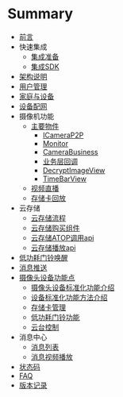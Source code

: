 # Summary

* [前言](README.md)
* 快速集成
	* [集成准备](./resource/Preparation.md)
	* [集成SDK](./resource/Integrated.md)
* [架构说明](./resource/ProgramArchitecure.md)
* [用户管理](./resource/User.md)
* [家庭与设备](./resource/home_device.md)
* [设备配网](./resource/wifi_config.md)
* 摄像机功能
	* [主要物件](./resource/MainView.md)
		* [ICameraP2P](./resource/icamerap2p.md)
		* [Monitor](./resource/cameraView.md)
		* [CameraBusiness](./resource/parameters.md) 
		* [业务层回调](./resource/Callback.md)
		* [DecryptImageView](./resource/decryptImageView.md)
		* [TimeBarView](./resource/TimeBarView.md)
	* [视频直播](./resource/LiveProcess.md)
	* [存储卡回放](./resource/PlaybackProcess.md)
* 云存储
    * [云存储流程](./resource/CloudStorageProcess.md)
    * [云存储购买组件](./resource/CloudStorage_aar.md)
    * [云存储ATOP调用api](./resource/CloudStorageApi.md)
    * [云存储播放api](./resource/CloudStorageVideoApi.md)
* [低功耗门铃唤醒](./resource/Doorbell_wakeup.md)
* [消息推送](./resource/Doorbell_message_send.md)
* [摄像头设备功能点](./resource/camera_device_points.md)
	* [摄像头设备标准化功能介绍](./resource/camera_device_points.md#摄像头设备标准化功能)
	* [设备标准化功能方法介绍](./resource/camera_device_points.md#设备标准化功能方法)
	* [存储卡管理](./resource/camera_device_points.md#存储卡及本地录像管理)
	* [低功耗门铃功能](./resource/camera_device_points.md#低功耗门铃功能)
	* [云台控制](./resource/camera_device_points.md#云台控制)
* 消息中心
	* [消息列表](./resource/message_center_list.md)
	* [消息视频播放](./resource/mesage_center_video.md)
* [状态码](./resource/statusCode.md)
* [FAQ](./resource/FAQ.md)
* [版本记录](./resource/doc_update_log.md)



